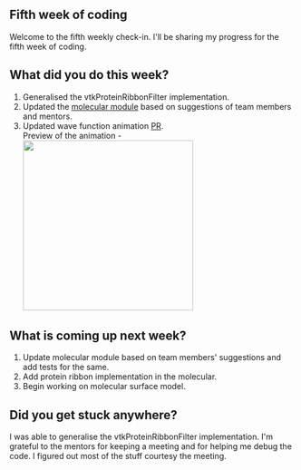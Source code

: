 <h2>Fifth week of coding </h2>
<p>Welcome to the fifth weekly check-in. I'll be sharing my progress for the fifth week of coding.</p>
<h2> What did you do this week? </h2>
<p>
</p><ol><li>Generalised the vtkProteinRibbonFilter implementation.</li>
  <li>Updated the <a href="https://github.com/fury-gl/fury/pull/452">molecular module</a> based on suggestions of team members and mentors.</li>
  <li>Updated wave function animation <a href="https://github.com/fury-gl/fury/pull/362">PR</a>.<br>
    Preview of the animation - 
    <br>
    <img height="300" src="https://user-images.githubusercontent.com/65067354/125155195-d4105800-e17b-11eb-9e6d-2b66ba7a8f6e.gif" width="300"></li>
</ol>
  <p></p>
<h2>What is coming up next week?</h2>
<p>
</p><ol><li>Update molecular module based on team members' suggestions and add tests for the same.</li>
  <li>Add protein ribbon implementation in the molecular.</li>
  <li>Begin working on molecular surface model.</li>
</ol>
<p></p>
<h2>Did you get stuck anywhere?</h2>
<p>I was able to generalise the vtkProteinRibbonFilter implementation. I'm grateful to the mentors for keeping a meeting and for helping me debug the code. I figured out most of the stuff courtesy the meeting.</p>
